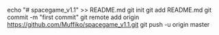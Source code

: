 echo "# spacegame_v1.1" >> README.md
git init
git add README.md
git commit -m "first commit"
git remote add origin https://github.com/Muffiko/spacegame_v1.1.git
git push -u origin master
